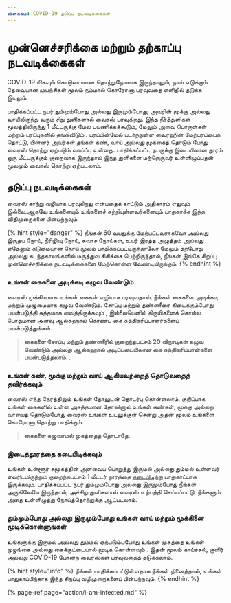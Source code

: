 ```yaml
---
விளக்கம்: COVID-19 தடுப்பு நடவடிக்கைகள்
---
```


# முன்னெச்சரிக்கை மற்றும் தற்காப்பு நடவடிக்கைகள்

COVID-19 மிகவும் கொடுமையான தொற்றுநோயாக இருந்தாலும், நாம் எடுக்கும் தேவையான முயற்சிகள் மூலம் நம்மால் கொரோனா பரவுவதை எளிதில் தடுக்க இயலும்.

பாதிக்கப்பட்ட நபர் தும்மும்போது அல்லது இருமும்போது, அவரின் மூக்கு அல்லது வாயிலிருந்து வரும் சிறு துளிகளால் வைரஸ் பரவுகிறது. இந்த நீர்த்துளிகள் மூலத்திலிருந்து 1 மீட்டருக்கு மேல் பயணிக்கக்கூடும், மேலும் அவை பொருள்கள் மற்றும் பரப்புகளில் தங்கிவிடும் . பரப்பின்மேல் படர்ந்துள்ள வைரஹின் மேற்பரப்பைத் தொட்டு, பின்னர் அவர்கள் தங்கள் கண், வாய் அல்லது மூக்கைத் தொடும் போது வைரஸ் தொற்று ஏற்படும் வாய்ப்பு உள்ளது. பாதிக்கப்பட்ட நபருக்கு இடையிலான தூரம் ஒரு மீட்டருக்கும் குறைவாக இருந்தால் இந்த துளிகளை மற்றொருவர் உள்ளிழுப்பதன் மூலமும் வைரஸ் தொற்று ஏற்படலாம்.

## தடுப்பு நடவடிக்கைகள்

வைரஸ் காற்று வழியாக பரவுகிறது என்பதைக் காட்டும் அதிகாரம் எதுவும் இல்லை.ஆகவே உங்களையும் உங்களைச் சுற்றியுள்ளவர்களையும் பாதுகாக்க இந்த விதிமுறைகளை பின்பற்றவும்.

{% hint style="danger" %}
நீங்கள் 60 வயதுக்கு மேற்பட்டவராகவோ அல்லது இருதய நோய், நீரிழிவு நோய், சுவாச நோய்கள், உயர் இரத்த அழுத்தம் அல்லது ஏதேனும் கடுமையான நோய் மூலம் பாதிக்கப்பட்டிருந்தாலோ மேலும் தற்போது அல்லது கடந்தகாலங்களில் மருத்துவ சிகிச்சை பெற்றிருந்தால், நீங்கள் இங்கே சிறப்பு முன்னெச்சரிக்கை நடவடிக்கைகளை மேற்கொள்ள வேண்டியிருக்கும்.
{% endhint %}

### உங்கள் கைகளை அடிக்கடி கழுவ வேண்டும்

வைரஸ் முக்கியமாக உங்கள் கைகள் வழியாக பரவுவதால், நீங்கள் கைகளை அடிக்கடி மற்றும் முழுமையாக கழுவ வேண்டும். சோப்பு மற்றும் தண்ணீரை கிடைக்கும்போது பயன்படுத்தி சுத்தமாக வைத்திருக்கவும் , இல்லையெனில் கிருமிகளைக் கொல்ல போதுமான அளவு ஆல்கஹால் கொண்ட கை சுத்திகரிப்பாளர்களைப் பயன்படுத்துங்கள்.

> **கைகளை சோப்பு மற்றும் தண்ணீரில் குறைந்தபட்சம் 20 விநாடிகள் கழுவ வேண்டும் அல்லது ஆல்கஹால் அடிப்படையிலான கை சுத்திகரிப்பான்களை பயன்படுத்தலாம். .**

### உங்கள் கண், மூக்கு மற்றும் வாய் ஆகியவற்றைத் தொடுவதைத் தவிர்க்கவும்

வைரஸ் எந்த நேரத்திலும் உங்கள் தோலுடன் தொடர்பு கொள்ளலாம், குறிப்பாக உங்கள் கைகளில் உள்ள அசுத்தமான தோலினால் உங்கள் கண்கள், மூக்கு அல்லது வாயைத் தொடும்போது வைரஸ் உங்கள் உடலுக்குள் சென்று அதன் மூலம் உங்களை கொரோனா தொற்று பாதிக்கும்.

> **கைகளை கழுவாமல் முகத்தைத் தொடாதே.**

### **இடைத்தூரத்தை கடைபிடிக்கவும்**

உங்கள் உள்ளூர் சமூகத்தின் அளவைப் பொறுத்து இருமல் அல்லது தும்மல் உள்ளவர் எவரிடமிருந்தும் குறைந்தபட்சம் 1 மீட்டர் தூரத்தை [கடைபிடித்து](https://www.who.int/emergencies/diseases/novel-coronavirus-2019/advice-for-public) பாதுகாப்பாக இருக்கவும். பாதிக்கப்பட்ட நபர் தும்மும்போது அல்லது இருமும்போது நீங்கள் அருகிலேயே இருந்தால், அச்சிறு துளிகளால் வைரஸ் உற்பத்தி செய்யப்பட்டு, நீங்களும் அதை உள்ளிழுத்து நோய்த்தொற்றுக்கு ஆட்படலாம்.

### தும்மும்போது அல்லது இருமும்போது உங்கள் வாய் மற்றும் மூக்கினை மூடிக்கொள்ளுங்கள்

உங்களுக்கு இருமல் அல்லது தும்மல் ஏற்படும்பபோது உங்கள் முகத்தை உங்கள் முழங்கை அல்லது கைக்குட்டையால் மூடிக் கொள்ளவும் . இதன் மூலம் காய்ச்சல், குளிர் அல்லது COVID-19 போன்ற வைரஸ்கள் பரவுவதைத் தடுக்கலாம்.

{% hint style="info" %}
நீங்கள் பாதிக்கப்பட்டுள்ளதாக நீங்கள் நினைத்தால், உங்கள் பாதுகாப்பிற்காக இந்த சிறப்பு வழிமுறைகளைப் பின்பற்றவும்.
{% endhint %}

{% page-ref page="action/i-am-infected.md" %}

